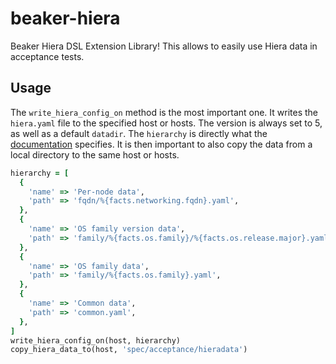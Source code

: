 # beaker-hiera

Beaker Hiera DSL Extension Library! This allows to easily use Hiera data in acceptance tests.

## Usage

The `write_hiera_config_on` method is the most important one.
It writes the `hiera.yaml` file to the specified host or hosts.
The version is always set to 5, as well as a default `datadir`.
The `hierarchy` is directly what the [documentation](https://www.puppet.com/docs/puppet/7/hiera_config_yaml_5.html) specifies.
It is then important to also copy the data from a local directory to the same host or hosts.

```ruby
hierarchy = [
  {
    'name' => 'Per-node data',
    'path' => 'fqdn/%{facts.networking.fqdn}.yaml',
  },
  {
    'name' => 'OS family version data',
    'path' => 'family/%{facts.os.family}/%{facts.os.release.major}.yaml',
  },
  {
    'name' => 'OS family data',
    'path' => 'family/%{facts.os.family}.yaml',
  },
  {
    'name' => 'Common data',
    'path' => 'common.yaml',
  },
]
write_hiera_config_on(host, hierarchy)
copy_hiera_data_to(host, 'spec/acceptance/hieradata')
```
